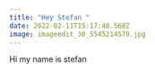 ```yaml
---
title: "Hey Stefan "
date: 2022-02-11T15:17:48.568Z
image: imageedit_30_5545214579.jpg
---
```

Hi my name is stefan